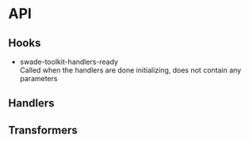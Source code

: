 # API

## Hooks  
- swade-toolkit-handlers-ready  
  Called when the handlers are done initializing, does not contain any parameters

## Handlers  

## Transformers